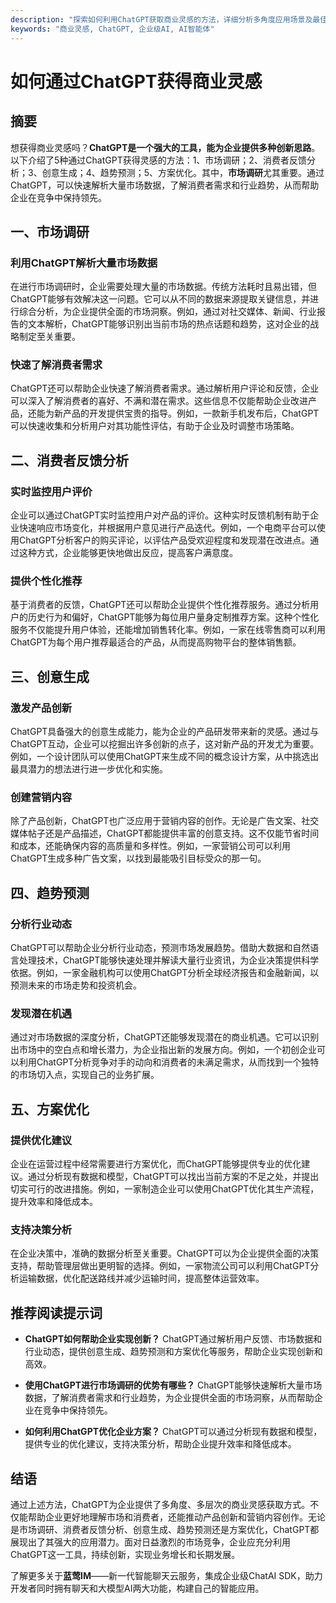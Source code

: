 ```yaml
---
description: "探索如何利用ChatGPT获取商业灵感的方法，详细分析多角度应用场景及最佳实践，帮助企业实现创新和高效。"
keywords: "商业灵感, ChatGPT, 企业级AI, AI智能体"
---
```

# 如何通过ChatGPT获得商业灵感

## 摘要

想获得商业灵感吗？**ChatGPT是一个强大的工具，能为企业提供多种创新思路**。以下介绍了5种通过ChatGPT获得灵感的方法：1、市场调研；2、消费者反馈分析；3、创意生成；4、趋势预测；5、方案优化。其中，**市场调研**尤其重要。通过ChatGPT，可以快速解析大量市场数据，了解消费者需求和行业趋势，从而帮助企业在竞争中保持领先。

## 一、市场调研

### 利用ChatGPT解析大量市场数据

在进行市场调研时，企业需要处理大量的市场数据。传统方法耗时且易出错，但ChatGPT能够有效解决这一问题。它可以从不同的数据来源提取关键信息，并进行综合分析，为企业提供全面的市场洞察。例如，通过对社交媒体、新闻、行业报告的文本解析，ChatGPT能够识别出当前市场的热点话题和趋势，这对企业的战略制定至关重要。

### 快速了解消费者需求

ChatGPT还可以帮助企业快速了解消费者需求。通过解析用户评论和反馈，企业可以深入了解消费者的喜好、不满和潜在需求。这些信息不仅能帮助企业改进产品，还能为新产品的开发提供宝贵的指导。例如，一款新手机发布后，ChatGPT可以快速收集和分析用户对其功能性评估，有助于企业及时调整市场策略。

## 二、消费者反馈分析

### 实时监控用户评价

企业可以通过ChatGPT实时监控用户对产品的评价。这种实时反馈机制有助于企业快速响应市场变化，并根据用户意见进行产品迭代。例如，一个电商平台可以使用ChatGPT分析客户的购买评论，以评估产品受欢迎程度和发现潜在改进点。通过这种方式，企业能够更快地做出反应，提高客户满意度。

### 提供个性化推荐

基于消费者的反馈，ChatGPT还可以帮助企业提供个性化推荐服务。通过分析用户的历史行为和偏好，ChatGPT能够为每位用户量身定制推荐方案。这种个性化服务不仅能提升用户体验，还能增加销售转化率。例如，一家在线零售商可以利用ChatGPT为每个用户推荐最适合的产品，从而提高购物平台的整体销售额。

## 三、创意生成

### 激发产品创新

ChatGPT具备强大的创意生成能力，能为企业的产品研发带来新的灵感。通过与ChatGPT互动，企业可以挖掘出许多创新的点子，这对新产品的开发尤为重要。例如，一个设计团队可以使用ChatGPT来生成不同的概念设计方案，从中挑选出最具潜力的想法进行进一步优化和实施。

### 创建营销内容

除了产品创新，ChatGPT也广泛应用于营销内容的创作。无论是广告文案、社交媒体帖子还是产品描述，ChatGPT都能提供丰富的创意支持。这不仅能节省时间和成本，还能确保内容的高质量和多样性。例如，一家营销公司可以利用ChatGPT生成多种广告文案，以找到最能吸引目标受众的那一句。

## 四、趋势预测

### 分析行业动态

ChatGPT可以帮助企业分析行业动态，预测市场发展趋势。借助大数据和自然语言处理技术，ChatGPT能够快速处理并解读大量行业资讯，为企业决策提供科学依据。例如，一家金融机构可以使用ChatGPT分析全球经济报告和金融新闻，以预测未来的市场走势和投资机会。

### 发现潜在机遇

通过对市场数据的深度分析，ChatGPT还能够发现潜在的商业机遇。它可以识别出市场中的空白点和增长潜力，为企业指出新的发展方向。例如，一个初创企业可以利用ChatGPT分析竞争对手的动向和消费者的未满足需求，从而找到一个独特的市场切入点，实现自己的业务扩展。

## 五、方案优化

### 提供优化建议

企业在运营过程中经常需要进行方案优化，而ChatGPT能够提供专业的优化建议。通过分析现有数据和模型，ChatGPT可以找出当前方案的不足之处，并提出切实可行的改进措施。例如，一家制造企业可以使用ChatGPT优化其生产流程，提升效率和降低成本。

### 支持决策分析

在企业决策中，准确的数据分析至关重要。ChatGPT可以为企业提供全面的决策支持，帮助管理层做出更明智的选择。例如，一家物流公司可以利用ChatGPT分析运输数据，优化配送路线并减少运输时间，提高整体运营效率。

## 推荐阅读提示词

- **ChatGPT如何帮助企业实现创新？**
ChatGPT通过解析用户反馈、市场数据和行业动态，提供创意生成、趋势预测和方案优化等服务，帮助企业实现创新和高效。

- **使用ChatGPT进行市场调研的优势有哪些？**
ChatGPT能够快速解析大量市场数据，了解消费者需求和行业趋势，为企业提供全面的市场洞察，从而帮助企业在竞争中保持领先。

- **如何利用ChatGPT优化企业方案？**
ChatGPT可以通过分析现有数据和模型，提供专业的优化建议，支持决策分析，帮助企业提升效率和降低成本。

## 结语

通过上述方法，ChatGPT为企业提供了多角度、多层次的商业灵感获取方式。不仅能帮助企业更好地理解市场和消费者，还能推动产品创新和营销内容创作。无论是市场调研、消费者反馈分析、创意生成、趋势预测还是方案优化，ChatGPT都展现出了其强大的应用潜力。面对日益激烈的市场竞争，企业应充分利用ChatGPT这一工具，持续创新，实现业务增长和长期发展。

了解更多关于**蓝莺IM**——新一代智能聊天云服务，集成企业级ChatAI SDK，助力开发者同时拥有聊天和大模型AI两大功能，构建自己的智能应用。
